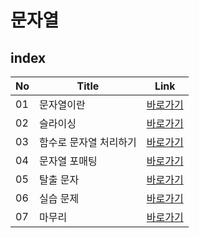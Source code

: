 # 문자열
index
---
|No|Title|Link|
|-|-|-|
|01|문자열이란|[바로가기](./01)|
|02|슬라이싱|[바로가기](./02)|
|03|함수로 문자열 처리하기|[바로가기](./03)|
|04|문자열 포매팅|[바로가기](./04)|
|05|탈출 문자|[바로가기](./05)|
|06|실습 문제|[바로가기](./06)|
|07|마무리|[바로가기](./07)|

<br>

